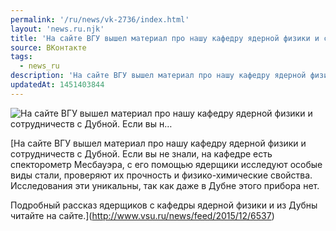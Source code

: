 ```yaml
---
permalink: '/ru/news/vk-2736/index.html'
layout: 'news.ru.njk'
title: 'На сайте ВГУ вышел материал про нашу кафедру ядерной физики и сотрудничеств с Дубной. Если вы н…'
source: ВКонтакте
tags:
  - news_ru
description: 'На сайте ВГУ вышел материал про нашу кафедру ядерной физики и сотрудничеств с Дубной. Если вы н…'
updatedAt: 1451403844
---
```

![На сайте ВГУ вышел материал про нашу кафедру ядерной физики и сотрудничеств с Дубной. Если вы н…](https://sun9-53.userapi.com/c628216/v628216484/2ca21/FAJEQqyxzIM.jpg)

[На сайте ВГУ вышел материал про нашу кафедру ядерной физики и сотрудничеств с Дубной. Если вы не знали, на кафедре есть спекторометр Месбауэра, с его помощью ядерщики исследуют особые виды стали, проверяют их прочность и физико-химические свойства. Исследования эти уникальны, так как даже в Дубне этого прибора нет.

Подробный рассказ ядерщиков с кафедры ядерной физики и из Дубны читайте на сайте.](http://www.vsu.ru/news/feed/2015/12/6537)

